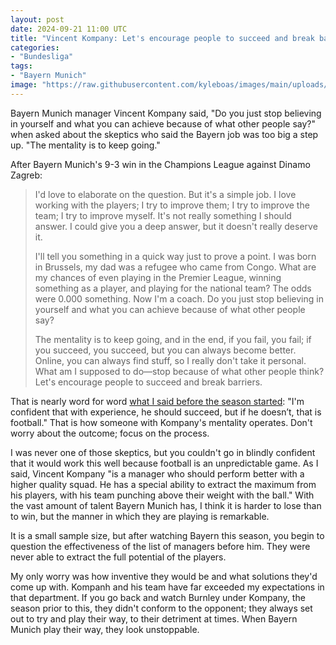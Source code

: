 ```yaml
---
layout: post
date: 2024-09-21 11:00 UTC
title: "Vincent Kompany: Let's encourage people to succeed and break barriers"
categories:
- "Bundesliga"
tags:
- "Bayern Munich"
image: "https://raw.githubusercontent.com/kyleboas/images/main/uploads/2024/09/18/Image-18Sep2024_02:04:44.png"
---
```


Bayern Munich manager Vincent Kompany said, "Do you just stop believing in yourself and what you can achieve because of what other people say?" when asked about the skeptics who said the Bayern job was too big a step up. "The mentality is to keep going."

<!---more--->

After Bayern Munich's 9-3 win in the Champions League against Dinamo Zagreb:

> I'd love to elaborate on the question. But it's a simple job. I love working with the players; I try to improve them; I try to improve the team; I try to improve myself. It's not really something I should answer. I could give you a deep answer, but it doesn't really deserve it. 
> 
> I'll tell you something in a quick way just to prove a point. I was born in Brussels, my dad was a refugee who came from Congo. What are my chances of even playing in the Premier League, winning something as a player, and playing for the national team? The odds were 0.000 something. Now I'm a coach. Do you just stop believing in yourself and what you can achieve because of what other people say? 
> 
> The mentality is to keep going, and in the end, if you fail, you fail; if you succeed, you succeed, but you can always become better. Online, you can always find stuff, so I really don't take it personal. What am I supposed to do—stop because of what other people think? Let's encourage people to succeed and break barriers.

That is nearly word for word [what I said before the season started](https://tacticsjournal.com/2024/05/30/vincent-kompany-to-bayern-munich/): "I'm confident that with experience, he should succeed, but if he doesn’t, that is football." That is how someone with Kompany's mentality operates. Don't worry about the outcome; focus on the process.

I was never one of those skeptics, but you couldn't go in blindly confident that it would work this well because football is an unpredictable game. As I said, Vincent Kompany "is a manager who should perform better with a higher quality squad. He has a special ability to extract the maximum from his players, with his team punching above their weight with the ball." With the vast amount of talent Bayern Munich has, I think it is harder to lose than to win, but the manner in which they are playing is remarkable.

It is a small sample size, but after watching Bayern this season, you begin to question the effectiveness of the list of managers before him. They were never able to extract the full potential of the players.

My only worry was how inventive they would be and what solutions they'd come up with. Kompanh and his team have far exceeded my expectations in that department. If you go back and watch Burnley under Kompany, the season prior to this, they didn't conform to the opponent; they always set out to try and play their way, to their detriment at times. When Bayern Munich play their way, they look unstoppable.